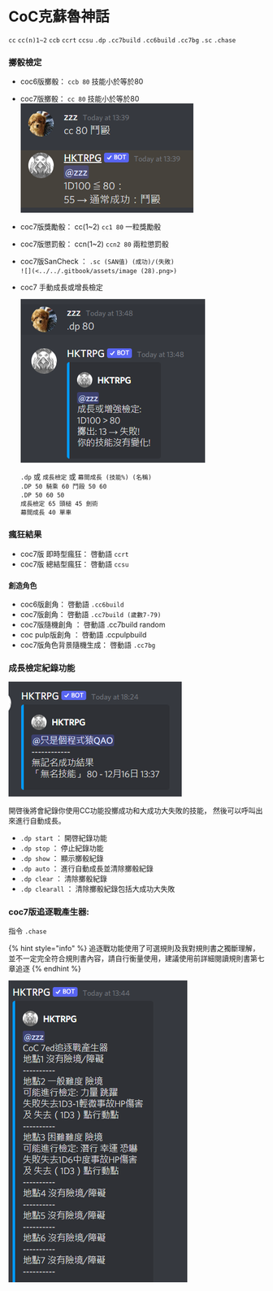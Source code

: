 # CoC克蘇魯神話

`cc` `cc(n)1~2` `ccb` `ccrt` `ccsu` `.dp` `.cc7build` `.cc6build` `.cc7bg` `.sc` `.chase`

### 擲骰檢定

* coc6版擲骰： `ccb 80` 技能小於等於80
* coc7版擲骰： `cc 80` 技能小於等於80\
  ![](<../../.gitbook/assets/image (43).png>)
* coc7版獎勵骰： cc(1\~2) `cc1 80` 一粒獎勵骰
* coc7版懲罰骰： ccn(1\~2) `ccn2 80` 兩粒懲罰骰
* coc7版SanCheck ： `.sc (SAN值) (成功)/(失敗)`\
  ``![](<../../.gitbook/assets/image (28).png>)``
*   coc7 手動成長或增長檢定

    ![](<../../.gitbook/assets/image (32).png>)

    `.dp` 或 `成長檢定` 或 `幕間成長 (技能%) (名稱)` \
    `.DP 50 騎乘 60 鬥毆 50 60` \
    `.DP 50 60 50` \
    `成長檢定 65 頭槌 45 劍術`  \
    `幕間成長 40 單車`

### 瘋狂結果

* coc7版 即時型瘋狂： 啓動語 `ccrt`
* coc7版 總結型瘋狂： 啓動語 `ccsu`

### `創造角色`

* coc6版創角： 啓動語 `.cc6build`
* coc7版創角： 啓動語 `.cc7build (歲數7-79)`
* coc7版隨機創角 ： 啓動語 .cc7build random
* coc pulp版創角 ： 啓動語 .ccpulpbuild
* coc7版角色背景隨機生成： 啓動語 `.cc7bg`

### 成長檢定紀錄功能

![](<../../.gitbook/assets/image (34) (1).png>)

開啓後將會紀錄你使用CC功能投擲成功和大成功大失敗的技能， 然後可以呼叫出來進行自動成長。

* `.dp start` ： 開啓紀錄功能
* `.dp stop` ： 停止紀錄功能
* `.dp show` ： 顯示擲骰紀錄
* `.dp auto` ： 進行自動成長並清除擲骰紀錄
* `.dp clear` ： 清除擲骰紀錄
* `.dp clearall` ： 清除擲骰紀錄包括大成功大失敗

### coc7版追逐戰產生器:&#x20;

指令 `.chase`&#x20;

{% hint style="info" %}
追逐戰功能使用了可選規則及我對規則書之獨斷理解， 並不一定完全符合規則書內容，請自行衡量使用，建議使用前詳細閱讀規則書第七章追逐
{% endhint %}

![](<../../.gitbook/assets/image (40).png>)

